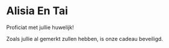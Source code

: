 # Alisia En Tai

Proficiat met jullie huwelijk!

Zoals jullie al gemerkt zullen hebben, is onze cadeau beveiligd.
